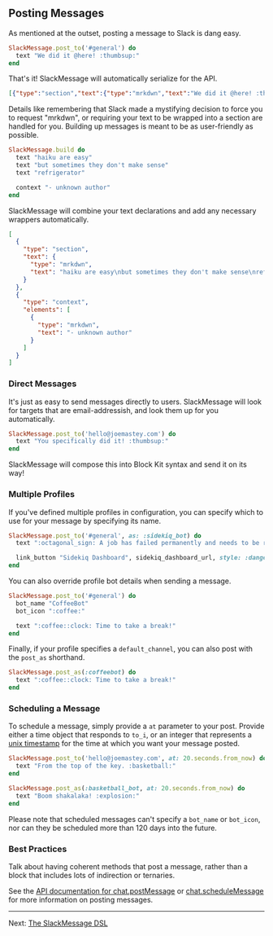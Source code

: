 ## Posting Messages

As mentioned at the outset, posting a message to Slack is dang easy.

```ruby
SlackMessage.post_to('#general') do
  text "We did it @here! :thumbsup:"
end
```

That's it! SlackMessage will automatically serialize for the API.

```json
[{"type":"section","text":{"type":"mrkdwn","text":"We did it @here! :thumbsup:"}}]
```

Details like remembering that Slack made a mystifying decision to force you to
request "mrkdwn", or requiring your text to be wrapped into a section are
handled for you. Building up messages is meant to be as user-friendly as
possible.

```ruby
SlackMessage.build do
  text "haiku are easy"
  text "but sometimes they don't make sense"
  text "refrigerator"

  context "- unknown author"
end
```

SlackMessage will combine your text declarations and add any necessary wrappers
automatically.

```json
[
  {
    "type": "section",
    "text": {
      "type": "mrkdwn",
      "text": "haiku are easy\nbut sometimes they don't make sense\nrefrigerator"
    }
  },
  {
    "type": "context",
    "elements": [
      {
        "type": "mrkdwn",
        "text": "- unknown author"
      }
    ]
  }
]
```

### Direct Messages

It's just as easy to send messages directly to users. SlackMessage will look
for targets that are email-addressish, and look them up for you automatically.

```ruby
SlackMessage.post_to('hello@joemastey.com') do
  text "You specifically did it! :thumbsup:"
end
```

SlackMessage will compose this into Block Kit syntax and send it on its way!

### Multiple Profiles

If you've defined multiple profiles in configuration, you can specify which to
use for your message by specifying its name.

```ruby
SlackMessage.post_to('#general', as: :sidekiq_bot) do
  text ":octagonal_sign: A job has failed permanently and needs to be rescued."

  link_button "Sidekiq Dashboard", sidekiq_dashboard_url, style: :danger
end
```

You can also override profile bot details when sending a message.

```ruby
SlackMessage.post_to('#general') do
  bot_name "CoffeeBot"
  bot_icon ":coffee:"

  text ":coffee::clock: Time to take a break!"
end
```

Finally, if your profile specifies a `default_channel`, you can also post with
the `post_as` shorthand.

```ruby
SlackMessage.post_as(:coffeebot) do
  text ":coffee::clock: Time to take a break!"
end
```

### Scheduling a Message

To schedule a message, simply provide a `at` parameter to your post. Provide
either a time object that responds to `to_i`, or an integer that represents a
[unix timestamp](https://en.wikipedia.org/wiki/Unix_time) for the time at which
you want your message posted.

```ruby
SlackMessage.post_to('hello@joemastey.com', at: 20.seconds.from_now) do
  text "From the top of the key. :basketball:"
end

SlackMessage.post_as(:basketball_bot, at: 20.seconds.from_now) do
  text "Boom shakalaka! :explosion:"
end
```

Please note that scheduled messages can't specify a `bot_name` or `bot_icon`,
nor can they be scheduled more than 120 days into the future.

### Best Practices

Talk about having coherent methods that post a message, rather than a block
that includes lots of indirection or ternaries.

See the [API documentation for
chat.postMessage](https://api.slack.com/methods/chat.postMessage) or
[chat.scheduleMessage](https://api.slack.com/methods/chat.scheduleMessage) for
more information on posting messages.

---

Next: [The SlackMessage DSL](https://jmmastey.github.io/slack_message/03_message_dsl)
